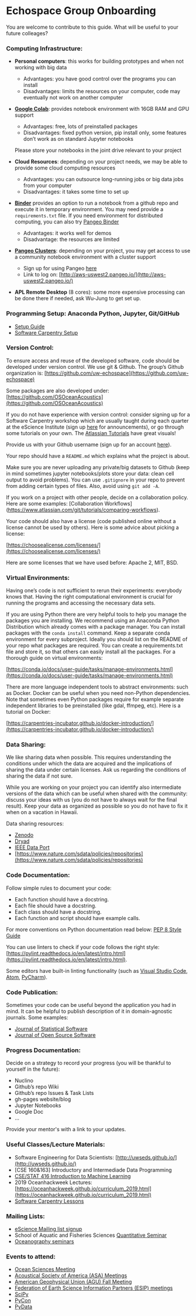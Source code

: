 # Echospace Group Onboarding

You are welcome to contribute to this guide. What will be useful to your future colleages?

### Computing Infrastructure:

* **Personal computers**: this works for building prototypes and when not working with big data
	* Advantages: you have good control over the programs you can install 
	* Disadvantages: limits the resources on your computer, code may eventually not work on another computer
* **[Google Colab](https://colab.research.google.com/)**: provides notebook environment with 16GB RAM and GPU support
	* Advantages: free, lots of preinstalled packages
	* Disadvantages: fixed python version, pip install only, some features don’t work as on standard Jupyter notebooks
	
	Please store your notebooks in the joint drive relevant to your project
	
* **Cloud Resources**: depending on your project needs, we may be able to provide some cloud computing resources
	* Advantages: you can outsource long-running jobs or big data jobs from your computer
	* Disadvantages: it takes some time to set up 
	
* **[Binder](https://mybinder.org/)** provides an option to run a notebook from a github repo and execute it in temporary environment. You may need provide a `requirements.txt` file. If you need environment for distributed computing, you can also try [Pangeo Binder](https://binder.pangeo.io/)
	* Advantages: it works well for demos
	* Disadvantage: the resources are limited

* [**Pangeo Clusters**](https://pangeo.io/): depending on your project, you may get access to use a community notebook environment with a cluster support
	* Sign up for using Pangeo [here](https://docs.google.com/forms/d/e/1FAIpQLSeqKncKG-s365pC_Lfe4_UetJ-wcFfjOSyHhYYQjXbKRHzswQ/viewform)
	* Link to log on: [http://aws-uswest2.pangeo.io/](http://aws-uswest2.pangeo.io/)

* **APL Remote Desktop** (8 cores): some more expensive processing can be done there if needed, ask Wu-Jung to get set up.


### Programming Setup: Anaconda Python, Jupyter, Git/GitHub
* [Setup Guide](https://github.com/uw-echospace/group_docs/blob/main/conda_jupyterlab.md)
* [Software Carpentry Setup](https://carpentries.github.io/workshop-template/#setup)


### Version Control: 
To ensure access and reuse of the developed software, code should be developed under version control. We use git & Github. The group’s Github organization is: [https://github.com/uw-echospace](https://github.com/uw-echospace) 

Some packages are also developed under:
[https://github.com/OSOceanAcoustics](https://github.com/OSOceanAcoustics)


If you do not have experience with version control: consider signing up for a Software Carpentry workshop which are usually taught during each quarter at the eScience Institute (sign up [here](https://escience.washington.edu/get-involved/) for announcements), or go through some tutorials on your own. The [Atlassian Tutorials](https://www.atlassian.com/git/tutorials/what-is-version-control) have great visuals!

Provide us with your Github username (sign up for an account [here](https://github.com/login)).

Your repo should have a `README.md` which explains what the project is about.

Make sure you are never uploading any private/big datasets to Github (keep in mind sometimes jupyter notebooks/plots store your data: clean cell output to avoid problems). You can use `.gitignore` in your repo to prevent from adding certain types of files. Also, avoid using `git add -A`.

If you work on a project with other people, decide on a collaboration policy. Here are some examples: [Collaboration Workflows] (https://www.atlassian.com/git/tutorials/comparing-workflows).

Your code should also have a license (code published online without a license cannot be used by others).  Here is some advice about picking a license:

[https://choosealicense.com/licenses/](https://choosealicense.com/licenses/)

Here are some licenses that we have used before:
Apache 2, MIT, BSD.



### Virtual Environments:

Having one’s code is not sufficient to rerun their experiments: everybody knows that. Having the right computational environment is crucial for running the programs and accessing the necessary data sets.

If you are using Python there are very helpful tools to help you manage the packages you are installing. We recommend using an Anaconda Python Distribution which already comes with a package manager. You can install packages with the `conda install` command. Keep a separate conda environment for every subproject. Ideally you should list on the README of your repo what packages are required. You can create a requirements.txt file and store it, so that others can easily install all the packages. For a thorough guide on virtual environments:

[https://conda.io/docs/user-guide/tasks/manage-environments.html](https://conda.io/docs/user-guide/tasks/manage-environments.html)

There are more language independent tools to abstract environments: such as Docker. Docker can be useful when you need non-Python dependencies. Note that sometimes even Python packages require for example separate independent libraries to be preinstalled (like gdal, ffmpeg, etc). Here is a tutorial on Docker: 

[https://carpentries-incubator.github.io/docker-introduction/](https://carpentries-incubator.github.io/docker-introduction/)

### Data Sharing: 

We like sharing data when possible. This requires understanding the conditions under which the data are acquired and the implications of sharing the data under certain licenses. Ask us regarding the conditions of sharing the data if not sure.

While you are working on your project you can identify also intermediate versions of the data which can be useful when shared with the community: discuss your ideas with us (you do not have to always wait for the final result). Keep your data as organized as possible so you do not have to fix it when on a vacation in Hawaii.

Data sharing resources:

* [Zenodo](https://help.zenodo.org/)
* [Dryad](https://datadryad.org/)
* [IEEE Data Port](https://ieee-dataport.org/)
* [https://www.nature.com/sdata/policies/repositories](https://www.nature.com/sdata/policies/repositories)


### Code Documentation:

Follow simple rules to document your code:

* Each function should have a docstring.
* Each file should have a docstring.
* Each class should have a docstring.
* Each function and script should have example calls.

For more conventions on Python documentation read below:
[PEP 8 Style Guide](https://www.python.org/dev/peps/pep-0008/)

You can use linters to check if your code follows the right style:
[https://pylint.readthedocs.io/en/latest/intro.html](https://pylint.readthedocs.io/en/latest/intro.html).

Some editors have built-in linting functionality (such as [Visual Studio Code](https://code.visualstudio.com/), [Atom](https://atom.io/), [PyCharm](https://www.jetbrains.com/pycharm/)).


### Code Publication:

Sometimes your code can be useful beyond the application you had in mind. It can be helpful to publish description of it in domain-agnostic journals. Some examples:
* [Journal of Statistical Software](https://www.jstatsoft.org/index)
* [Journal of Open Source Software](https://joss.theoj.org/)


### Progress Documentation: 

Decide on a strategy to record your progress (you will be thankful to yourself in the future):

* Nuclino
* Github’s repo Wiki
* Github’s repo Issues & Task Lists
* gh-pages website/blog
* Jupyter Notebooks
* Google Doc
* ...

Provide your mentor's with a link to your updates.


### Useful Classes/Lecture Materials:

* Software Engineering for Data Scientists: [http://uwseds.github.io/](http://uwseds.github.io/)
* [CSE 160&163] Introductory and Intermediade Data Programming
* [CSE/STAT 416 Introduction to Machine Learning](http://courses.cs.washington.edu/courses/cse416/)
* 2019 Oceanhackweek Lectures: [https://oceanhackweek.github.io/curriculum_2019.html](https://oceanhackweek.github.io/curriculum_2019.html)
* [Software Carpentry Lessons](https://software-carpentry.org/lessons/)


### Mailing Lists:
* [eScience Mailing list signup](https://escience.washington.edu/get-involved/)
* School of Aquatic and Fisheries Sciences [Quantitative Seminar](https://fish.uw.edu/news-events/seminar-series/quantitative-seminar/) 
* [Oceanography seminars](https://www.ocean.washington.edu/events)

### Events to attend:
* [Ocean Sciences Meeting](https://www.aslo.org/osm2022/)
* [Acoustical Society of America (ASA) Meetings]()
* [American Geophysical Union (AGU) Fall Meeting](https://www.agu.org/Fall-Meeting)
* [Federation of Earth Science Information Partners (ESIP) meetings](https://www.esipfed.org/meetings)
* [SciPy](https://www.scipy2021.scipy.org/)
* [PyCon](https://us.pycon.org/2021/)
* [PyData](https://global.pydata.org/)
